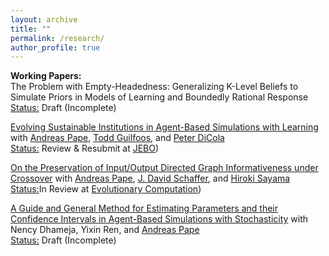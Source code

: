 ```yaml
---
layout: archive
title: ""
permalink: /research/
author_profile: true
---
```

<b>Working Papers:</b><br>
The Problem with Empty-Headedness: Generalizing K-Level Beliefs to Simulate Priors in Models of Learning and Boundedly Rational Response<br>
<ins>Status:</ins> Draft (Incomplete)<br>

[Evolving Sustainable Institutions in Agent-Based Simulations with Learning](https://chriszosh1.github.io/files/EvolvingSustainableInstitutions_Zosh_et_al.pdf)
with <a href="https://www.binghamton.edu/economics/faculty/profile.html?id=apape"> Andreas Pape</a>,
<a href="https://www.toddguilfoos.com/"> Todd Guilfoos</a>, and
<a href="https://www.law.northwestern.edu/faculty/profiles/peterdicola/"> Peter DiCola</a> <br>
<ins>Status:</ins> Review & Resubmit at [JEBO](https://www.sciencedirect.com/journal/journal-of-economic-behavior-and-organization))<br>

<a href="https://arxiv.org/abs/2406.10369"> On the Preservation of Input/Output Directed Graph Informativeness under Crossover</a>
with <a href="https://www.binghamton.edu/economics/faculty/profile.html?id=apape"> Andreas Pape</a>,
<a href="https://scholar.google.com/citations?user=pRy5WdkAAAAJ&hl=en"> J. David Schaffer</a>, and
<a href="http://bingdev.binghamton.edu/sayama/"> Hiroki Sayama</a> <br>
<ins>Status:</ins>In Review at [Evolutionary Computation](https://direct.mit.edu/evco))<br>

[A Guide and General Method for Estimating Parameters and their Confidence Intervals in Agent-Based Simulations with Stochasticity](https://chriszosh1.github.io/files/AGuideAndGeneralMethodForEstimatingParametersAndTheirConfidenceIntervalsInAgentBasedSimulationWithStochasticity_Zosh_et_al.pdf)
with Nency Dhameja,
Yixin Ren, and
<a href="https://www.binghamton.edu/economics/faculty/profile.html?id=apape"> Andreas Pape</a> <br>
<ins>Status:</ins> Draft (Incomplete)<br>